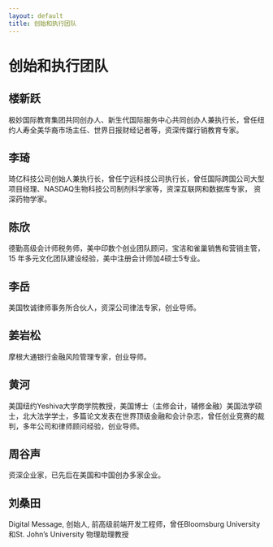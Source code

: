 ```yaml
---
layout: default
title: 创始和执行团队
---
```

# 创始和执行团队

## 楼新跃 
极妙国际教育集团共同创办人、新生代国际服务中心共同创办人兼执行长，曾任纽约人寿全美华裔市场主任、世界日报财经记者等，资深传媒行销教育专家。

## 李琦
琦亿科技公司创始人兼执行长，曾任宁远科技公司执行长，曾任国际跨国公司大型项目经理、NASDAQ生物科技公司制剂科学家等，资深互联网和数据库专家， 资深药物学家。

## 陈欣
德勤高级会计师税务师，美中印数个创业团队顾问，宝洁和雀巢销售和营销主管，15 年多元文化团队建设经验，美中注册会计师加4硕士5专业。

## 李岳
美国牧诚律师事务所合伙人，资深公司律法专家，创业导师。

## 姜岩松
摩根大通银行金融风险管理专家，创业导师。

## 黄河
美国纽约Yeshiva大学商学院教授，美国博士（主修会计，辅修金融）美国法学硕士，北大法学学士，多篇论文发表在世界顶级金融和会计杂志，曾任创业竞赛的裁判，多年公司和律师顾问经验，创业导师。

## 周谷声
资深企业家，已先后在美国和中国创办多家企业。

## 刘桑田
Digital Message, 创始人, 前高级前端开发工程师，曾任Bloomsburg University 和St. John’s University 物理助理教授

